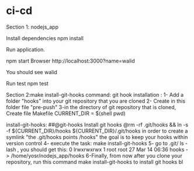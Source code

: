 # ci-cd
Section 1: nodejs_app

Install dependencies npm install

Run application.

npm start Browser http://localhost:3000?name=walid

You should see walid

Run test npm test

Section 2:make install-git-hooks command: git hook installation : 1- Add a folder "hooks" into your git repository that you are cloned 2- Create in this folder file "pre-push" 3-in the directory of git repository that is cloned, Create file Makefile CURRENT_DIR = $(shell pwd)

install-git-hooks: ##@git-hooks Install git hooks @rm -rf .git/hooks && ln -s -f ${CURRENT_DIR}/hooks ${CURRENT_DIR}/.git/hooks in order to create a symlink "the .git/hooks points /hooks" the goal is to keep your hooks within version control 4- execute the task: make install-git-hooks 5- go to .git/ ls -lash , you should get this: 0 lrwxrwxrwx 1 root root 27 Mar 14 06:36 hooks -> /home/yosr/nodejs_app/hooks 6-Finally, from now after you clone your repository, run this command make install-git-hooks to install git hooks
bl
